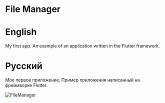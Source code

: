 # File Manager

# English
My first app.
An example of an application written in the Flutter framework.

# Русский
Мое первое приложение.
Пример приложения написанный на фреймворке Flutter.

![FileManager](https://user-images.githubusercontent.com/95134172/170967512-e74fee5b-1b34-4928-94ea-0e816c1fbe42.png)
